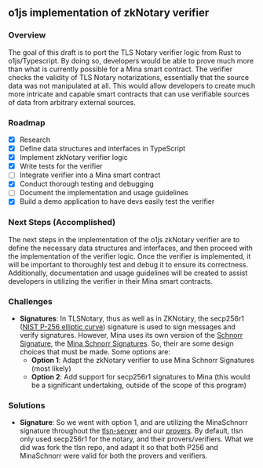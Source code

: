 ## o1js implementation of zkNotary verifier

### Overview

The goal of this draft is to port the TLS Notary verifier logic from Rust to o1js/Typescript. By doing so, developers would be able to prove much more than what is currently possible for a Mina smart contract. The verifier checks the validity of TLS Notary notarizations, essentially that the source data was not manipulated at all. This would allow developers to create much more intricate and capable smart contracts that can use verifiable sources of data from arbitrary external sources.

### Roadmap

- [x] Research
- [x] Define data structures and interfaces in TypeScript
- [x] Implement zkNotary verifier logic
- [x] Write tests for the verifier
- [ ] Integrate verifier into a Mina smart contract
- [x] Conduct thorough testing and debugging
- [ ] Document the implementation and usage guidelines
- [x] Build a demo application to have devs easily test the verifier

### Next Steps (Accomplished)

The next steps in the implementation of the o1js zkNotary verifier are to define the necessary data structures and interfaces, and then proceed with the implementation of the verifier logic. Once the verifier is implemented, it will be important to thoroughly test and debug it to ensure its correctness. Additionally, documentation and usage guidelines will be created to assist developers in utilizing the verifier in their Mina smart contracts.

### Challenges

- **Signatures**: In TLSNotary, thus as well as in ZKNotary, the secp256r1 ([NIST P-256 elliptic curve](https://csrc.nist.gov/publications/detail/sp/800-186/final)) signature is used to sign messages and verify signatures. However, Mina uses its own version of the [Schnorr Signature](), the [Mina Schnorr Signatures](https://github.com/MinaProtocol/mina/blob/master/docs/specs/signatures/description.md). So, their are some design choices that must be made. Some options are:
  - **Option 1**: Adapt the zkNotary verifier to use Mina Schnorr Signatures (most likely)
  - **Option 2**: Add support for secp256r1 signatures to Mina (this would be a significant undertaking, outside of the scope of this program)
 
### Solutions
- **Signature**: So we went with option 1, and are utilizing the MinaSchnorr signature throughout the [tlsn-server](https://github.com/vixuslabs/tlsn/tree/main/notary-server) and our [provers](https://github.com/vixuslabs/zkNotary/tree/main/provers). By default, tlsn only used secp256r1 for the notary, and their provers/verifiers. What we did was fork the tlsn repo, and adapt it so that both P256 and MinaSchnorr were valid for both the provers and verifiers. 

